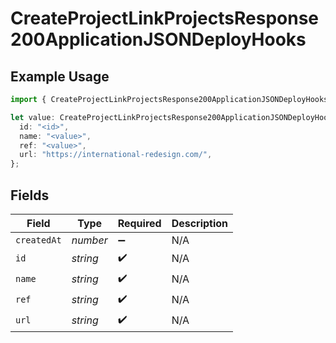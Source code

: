# CreateProjectLinkProjectsResponse200ApplicationJSONDeployHooks

## Example Usage

```typescript
import { CreateProjectLinkProjectsResponse200ApplicationJSONDeployHooks } from "@vercel/sdk/models/createprojectop.js";

let value: CreateProjectLinkProjectsResponse200ApplicationJSONDeployHooks = {
  id: "<id>",
  name: "<value>",
  ref: "<value>",
  url: "https://international-redesign.com/",
};
```

## Fields

| Field              | Type               | Required           | Description        |
| ------------------ | ------------------ | ------------------ | ------------------ |
| `createdAt`        | *number*           | :heavy_minus_sign: | N/A                |
| `id`               | *string*           | :heavy_check_mark: | N/A                |
| `name`             | *string*           | :heavy_check_mark: | N/A                |
| `ref`              | *string*           | :heavy_check_mark: | N/A                |
| `url`              | *string*           | :heavy_check_mark: | N/A                |